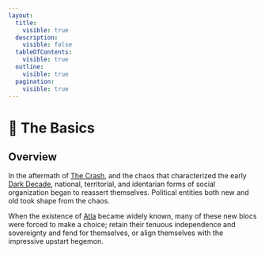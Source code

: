 ```yaml
---
layout:
  title:
    visible: true
  description:
    visible: false
  tableOfContents:
    visible: true
  outline:
    visible: true
  pagination:
    visible: true
---
```


# 🔵 The Basics

## Overview

In the aftermath of [The Crash](../../overview/history/the-crash.md), and the chaos that characterized the early [Dark Decade](../../overview/history/the-dark-decade.md), national, territorial, and identarian forms of social organization began to reassert themselves. Political entities both new and old took shape from the chaos.

When the existence of [Atla](../gata/key-locations/atla.md) became widely known, many of these new blocs were forced to make a choice; retain their tenuous independence and sovereignty and fend for themselves, or align themselves with the impressive upstart hegemon.
